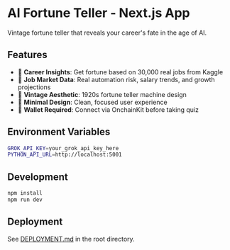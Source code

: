 # AI Fortune Teller - Next.js App

Vintage fortune teller that reveals your career's fate in the age of AI.

## Features

- 🔮 **Career Insights**: Get fortune based on 30,000 real jobs from Kaggle
- 💼 **Job Market Data**: Real automation risk, salary trends, and growth projections
- 🎨 **Vintage Aesthetic**: 1920s fortune teller machine design
- 🎯 **Minimal Design**: Clean, focused user experience
- 🔗 **Wallet Required**: Connect via OnchainKit before taking quiz

## Environment Variables

```bash
GROK_API_KEY=your_grok_api_key_here
PYTHON_API_URL=http://localhost:5001
```

## Development

```bash
npm install
npm run dev
```

## Deployment

See [DEPLOYMENT.md](../../DEPLOYMENT.md) in the root directory.

